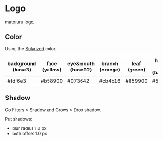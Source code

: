# Logo

matoruru logo.

## Color

Using the [Solarized](https://ethanschoonover.com/solarized/) color.

| background (base3) | face (yellow) | eye&mouth (base02) | branch (orange) | leaf (green) | haskell logo (base01) |
|---|---|---|---|---|---|
| #fdf6e3 | #b58900 | #073642 | #cb4b16 | #859900 | #586e75 |

## Shadow

Go Filters > Shadow and Grows > Drop shadow.

Put shadows:
- blur radius 1.0 px
- both offset 1.0 px

